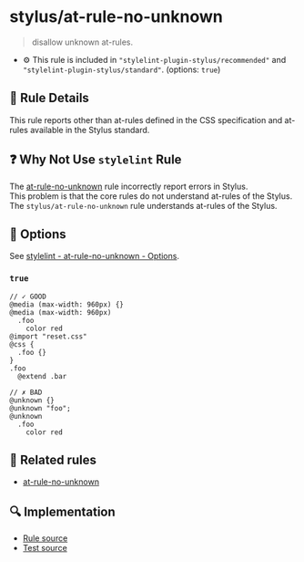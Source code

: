 # stylus/at-rule-no-unknown

> disallow unknown at-rules.

- :gear: This rule is included in `"stylelint-plugin-stylus/recommended"` and `"stylelint-plugin-stylus/standard"`. (options: `true`)

## :book: Rule Details

This rule reports other than at-rules defined in the CSS specification and at-rules available in the Stylus standard.

## :question: Why Not Use `stylelint` Rule

The [at-rule-no-unknown] rule incorrectly report errors in Stylus.  
This problem is that the core rules do not understand at-rules of the Stylus.  
The `stylus/at-rule-no-unknown` rule understands at-rules of the Stylus.

## :wrench: Options

See [stylelint - at-rule-no-unknown - Options](https://stylelint.io/user-guide/rules/at-rule-no-unknown#options).

### `true`

<stylelint-code-block :rules="{ 'stylus/at-rule-no-unknown': true }">

```styl
// ✓ GOOD
@media (max-width: 960px) {}
@media (max-width: 960px)
  .foo
    color red
@import "reset.css"
@css {
  .foo {}
}
.foo
  @extend .bar

// ✗ BAD
@unknown {}
@unknown "foo";
@unknown
  .foo
    color red
```

</stylelint-code-block>

## :couple: Related rules

- [at-rule-no-unknown]

[at-rule-no-unknown]: https://stylelint.io/user-guide/rules/at-rule-no-unknown

## :mag: Implementation

- [Rule source](https://github.com/stylus/stylelint-plugin-stylus/blob/main/lib/rules/at-rule-no-unknown.js)
- [Test source](https://github.com/stylus/stylelint-plugin-stylus/blob/main/tests/lib/rules/at-rule-no-unknown.js)
